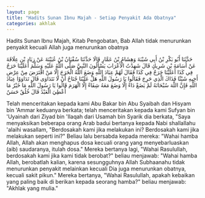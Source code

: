 ```yaml
---
layout: page
title: "Hadits Sunan Ibnu Majah - Setiap Penyakit Ada Obatnya"
categories: akhlak
---
```


Hadits Sunan Ibnu Majah, Kitab Pengobatan, Bab Allah tidak menurunkan penyakit kecuali Allah juga menurunkan obatnya

<p class="arab">
حَدَّثَنَا أَبُو بَكْرِ بْنُ أَبِي شَيْبَةَ وَهِشَامُ بْنُ عَمَّارٍ قَالَا حَدَّثَنَا سُفْيَانُ بْنُ عُيَيْنَةَ عَنْ زِيَادِ بْنِ عِلَاقَةَ عَنْ أُسَامَةَ بْنِ شَرِيكٍ قَالَ شَهِدْتُ الْأَعْرَابَ يَسْأَلُونَ النَّبِيَّ صَلَّى اللَّهُ عَلَيْهِ وَسَلَّمَ أَعَلَيْنَا حَرَجٌ فِي كَذَا أَعَلَيْنَا حَرَجٌ فِي كَذَا فَقَالَ لَهُمْ عِبَادَ اللَّهِ وَضَعَ اللَّهُ الْحَرَجَ إِلَّا مَنْ اقْتَرَضَ مِنْ عِرْضِ أَخِيهِ شَيْئًا فَذَاكَ الَّذِي حَرِجَ فَقَالُوا يَا رَسُولَ اللَّهِ هَلْ عَلَيْنَا جُنَاحٌ أَنْ لَا نَتَدَاوَى قَالَ تَدَاوَوْا عِبَادَ اللَّهِ فَإِنَّ اللَّهَ سُبْحَانَهُ لَمْ يَضَعْ دَاءً إِلَّا وَضَعَ مَعَهُ شِفَاءً إِلَّا الْهَرَمَ قَالُوا يَا رَسُولَ اللَّهِ مَا خَيْرُ مَا أُعْطِيَ الْعَبْدُ قَالَ خُلُقٌ حَسَنٌ
</p>

Telah menceritakan kepada kami Abu Bakar bin Abu Syaibah dan Hisyam bin 'Ammar keduanya berkata; telah menceritakan kepada kami Sufyan bin 'Uyainah dari Ziyad bin 'Ilaqah dari Usamah bin Syarik dia berkata, "Saya menyaksikan beberapa orang Arab badui bertanya kepada Nabi shallallahu 'alaihi wasallam, "Berdosakah kami jika melakukan ini? Berdosakah kami jika melakukan seperti ini?" Beliau lalu bersabda kepada mereka: "Wahai hamba Allah, Allah akan menghapus dosa kecuali orang yang menyebarluaskan (aib) saudaranya, itulah dosa." Mereka bertanya lagi, "Wahai Rasulullah, berdosakah kami jika kami tidak berobat?" beliau menjawab: "Wahai hamba Allah, berobatlah kalian, karena sesungguhnya Allah Subhaanahu tidak menurunkan penyakit melainkan kecuali Dia juga menurunkan obatnya, kecuali sakit pikun." Mereka bertanya, "Wahai Rasulullah, apakah kebaikan yang paling baik di berikan kepada seorang hamba?" beliau menjawab: "Akhlak yang mulia."

<!-- https://www.hadits.id/hadits/majah/3427 -->
